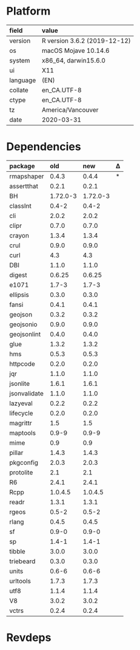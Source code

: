 # Platform

|field    |value                        |
|:--------|:----------------------------|
|version  |R version 3.6.2 (2019-12-12) |
|os       |macOS Mojave 10.14.6         |
|system   |x86_64, darwin15.6.0         |
|ui       |X11                          |
|language |(EN)                         |
|collate  |en_CA.UTF-8                  |
|ctype    |en_CA.UTF-8                  |
|tz       |America/Vancouver            |
|date     |2020-03-31                   |

# Dependencies

|package      |old      |new      |Δ  |
|:------------|:--------|:--------|:--|
|rmapshaper   |0.4.3    |0.4.4    |*  |
|assertthat   |0.2.1    |0.2.1    |   |
|BH           |1.72.0-3 |1.72.0-3 |   |
|classInt     |0.4-2    |0.4-2    |   |
|cli          |2.0.2    |2.0.2    |   |
|clipr        |0.7.0    |0.7.0    |   |
|crayon       |1.3.4    |1.3.4    |   |
|crul         |0.9.0    |0.9.0    |   |
|curl         |4.3      |4.3      |   |
|DBI          |1.1.0    |1.1.0    |   |
|digest       |0.6.25   |0.6.25   |   |
|e1071        |1.7-3    |1.7-3    |   |
|ellipsis     |0.3.0    |0.3.0    |   |
|fansi        |0.4.1    |0.4.1    |   |
|geojson      |0.3.2    |0.3.2    |   |
|geojsonio    |0.9.0    |0.9.0    |   |
|geojsonlint  |0.4.0    |0.4.0    |   |
|glue         |1.3.2    |1.3.2    |   |
|hms          |0.5.3    |0.5.3    |   |
|httpcode     |0.2.0    |0.2.0    |   |
|jqr          |1.1.0    |1.1.0    |   |
|jsonlite     |1.6.1    |1.6.1    |   |
|jsonvalidate |1.1.0    |1.1.0    |   |
|lazyeval     |0.2.2    |0.2.2    |   |
|lifecycle    |0.2.0    |0.2.0    |   |
|magrittr     |1.5      |1.5      |   |
|maptools     |0.9-9    |0.9-9    |   |
|mime         |0.9      |0.9      |   |
|pillar       |1.4.3    |1.4.3    |   |
|pkgconfig    |2.0.3    |2.0.3    |   |
|protolite    |2.1      |2.1      |   |
|R6           |2.4.1    |2.4.1    |   |
|Rcpp         |1.0.4.5  |1.0.4.5  |   |
|readr        |1.3.1    |1.3.1    |   |
|rgeos        |0.5-2    |0.5-2    |   |
|rlang        |0.4.5    |0.4.5    |   |
|sf           |0.9-0    |0.9-0    |   |
|sp           |1.4-1    |1.4-1    |   |
|tibble       |3.0.0    |3.0.0    |   |
|triebeard    |0.3.0    |0.3.0    |   |
|units        |0.6-6    |0.6-6    |   |
|urltools     |1.7.3    |1.7.3    |   |
|utf8         |1.1.4    |1.1.4    |   |
|V8           |3.0.2    |3.0.2    |   |
|vctrs        |0.2.4    |0.2.4    |   |

# Revdeps


